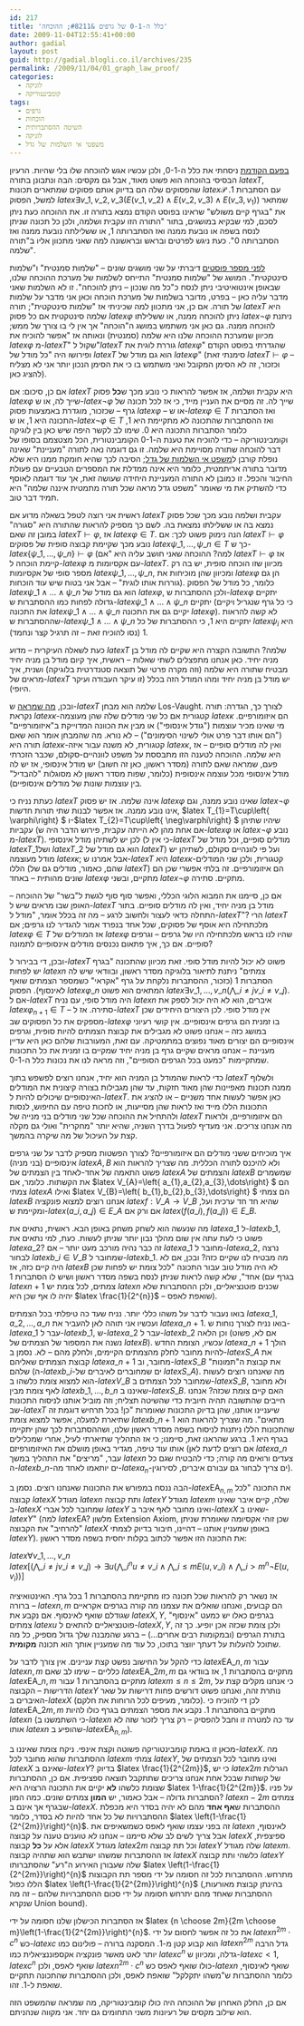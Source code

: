 ```yaml
---
id: 217
title: 'כלל ה-0-1 של גרפים &#8211; ההוכחה'
date: 2009-11-04T12:55:41+00:00
author: gadial
layout: post
guid: http://gadial.blogli.co.il/archives/235
permalink: /2009/11/04/01_graph_law_proof/
categories:
  - לוגיקה
  - קומבינטוריקה
tags:
  - גרפים
  - הוכחות
  - השיטה ההסתברותית
  - לוגיקה
  - משפטי אי השלמות של גדל
---
```

[בפעם הקודמת](http://www.gadial.net/?p=216) ניסחתי את כלל ה-0-1, ולכן עכשיו אגש להוכחה שלו בלי שהיות. הרעיון הבסיסי בהוכחה הוא פשוט מאוד, אבל גם מקסים: הבה ונתבונן בתורה $latex T$, שהפסוקים שלה הם בדיוק אותם פסוקים שמתארים תכונות $latex \mathcal{P}$ עם הסתברות 1. למשל, הפסוק $latex \exists v\_{1},v\_{2},v\_{3}\left(E\left(v\_{1},v\_{2}\right)\wedge E\left(v\_{2},v\_{3}\right)\wedge E\left(v\_{3},v_{1}\right)\right)$ שמתאר את "בגרף קיים משולש" שראינו בפוסט הקודם נמצא בתורה זו. את ההוכחה כעת ניתן לסכם, למי שבקיא במושגים, בתור "התורה הזו עקבית ושלמה, ולכן כל תכונה שניתן לנסח בשפה או נובעת ממנה ואז הסתברותה 1, או ששלילתה נובעת ממנה ואז הסתברותה 0". כעת ניגש לפרטים ובראש ובראשונה למה שאני מתכוון אליו ב"תורה שלמה".

[לפני מספר פוסטים](http://www.gadial.net/?p=192) דיברתי על שני מושגים שונים &#8211; "שלמות סמנטית" ו"שלמות סינטקטית". המושג של "שלמות סמנטית" התייחס לשלמות של מערכת ההוכחה שלנו, שבאופן אינטואיטיבי ניתן לנסח כ"כל מה שנכון &#8211; ניתן להוכחה". זו לא השלמות שאני מדבר עליה כאן &#8211; בפרט, מדובר בשלמות של מערכת הוכחה וכאן אני מדבר על שלמות של תורה. אם כן, אני מתכוון למה שכיניתי אז "שלמות סינטקטית"; תורה $latex T$ היא שלמה סינטקטית אם כל פסוק $latex \varphi$ ניתן להוכחה ממנה, או ששלילתו $latex \neg\varphi$ ניתנת להוכחה ממנה. גם כאן אני משתמש במושג ה"הוכחה" אך אין לי בו צורך של ממש; מכיוון שמערכת ההוכחה שלנו היא שלמה (סמנטית) ונאותה אז "אפשר להוכיח את $latex \varphi$ מ-$latex T$" שקול ל"$latex T$ גוררת לוגית את $latex \varphi$" שהגדרתי בפוסט הקודם ופירושו היה "כל מודל של $latex T$ הוא גם מודל של $latex \varphi$" (סימנתי זאת $latex T\vdash\varphi$ &#8211; וכזכור, זה לא הסימן המקובל ואני משתמש בו כי את הסימן הנכון יותר אני לא מצליח להציג כאן).

אם כן, סיכום: אם $latex T$ היא עקבית ושלמה, אז אפשר להראות כי נובע מכך ש**כל** פסוק $latex \varphi$ שייך לה, או ש-$latex \neg\varphi$ שייך לה. זה מסיים את העניין מייד, כי אז לכל תכונה של גרף &#8211; שכזכור, מוגדרת באמצעות פסוק $latex \varphi$ &#8211; או ש-$latex \varphi\in T$ ואז הסתברות התכונה היא 1, או ש-$latex \neg\varphi\in T$ ואז ההסתברות שהתכונה לא מתקיימת היא 1, כלומר הסתברות התכונה היא 0. שימו לב לקשר היפה שיש כאן בין לוגיקה וקומבינטוריקה &#8211; כדי להוכיח את טענת ה-0-1 הקומבינטורית, הכל מצטצמם בסופו של דבר להוכחה שתורה מסויימת היא שלמה. זו גם דוגמה נאה לתורה "מעניינת" שאינה נופלת קורבן ל[משפט אי השלמות של גדל](http://www.gadial.net/?p=192); הסיבה לכך שהיא חומקת ממנו היא שלא מדובר בתורה אריתמטית, כלומר היא אינה ממדלת את המספרים הטבעיים עם פעולת החיבור והכפל. זו כמובן לא התורה המעניינת היחידה שעושה זאת, אך עוד דוגמה לאוסף כדי להשתיק את מי שאומר "משפט גדל מראה שכל תורה מתמטית איננה שלמה" היא תמיד דבר טוב.

ראשית אני רוצה לטפל בשאלה מדוע אם $latex T$ עקבית ושלמה נובע מכך שכל פסוק נמצא בה או ששלילתו נמצאת בה. לשם כך מספיק להראות שהתורה היא "סגורה" במובן זה שאם $latex T\vdash\varphi$, אז $latex \varphi\in T$. הנה נימוק פשוט לכך: אם $latex T\vdash\varphi$ נובע מכך שקיימת קבוצה סופית של פסוקים $latex \psi\_{1},\dots,\psi\_{n}\in T$ כך ש-$latex \left\{ \psi\_{1},\dots,\psi\_{n}\right\} \vdash\varphi$ (למה? ההוכחה שאני חושב עליה היא "אם $latex T\vdash\varphi$ אז קיימת הוכחה ל-$latex \varphi$ עם אקסיומות מ-$latex T$. מכיוון שזו הוכחה סופית, יש בה רק מספר סופי של אקסיומות $latex \psi\_{1},\dots,\psi\_{n}$, ומכיוון שהן מוכיחות את $latex \varphi$ הן גם גוררות אותו לוגית" &#8211; אבל אני בטוח שיש עוד הוכחות). כלומר, כל מודל של הפסוק $latex \psi\_{1}\wedge\dots\wedge\psi\_{n}$ הוא גם מודל של $latex \varphi$, ולכן ההסתברות ש-$latex \varphi$ יתקיים גדולה לפחות כמו ההסתברות ש-$latex \psi\_{1}\wedge\dots\wedge\psi\_{n}$ יתקיים (כי כל גרף שנגריל ויקיים את התכונה $latex \psi\_{1}\wedge\dots\wedge\psi\_{n}$ יקיים גם את התכונה $latex \varphi$). לא קשה להראות שההסתברות ש-$latex \psi\_{1}\wedge\dots\wedge\psi\_{n}$ יתקיים היא 1, כי ההסתברות של כל $latex \psi_{i}$ היא 1 (נסו להוכיח זאת &#8211; זה תרגיל קצר ונחמד).

כעת לשאלה העיקרית &#8211; מדוע $latex T$ שלמה? התשובה הקצרה היא שקיים לה מודל בן מניה יחיד. כאן אנחנו מתפצלים לשתי שאלות &#8211; ראשית, איך קיום מודל בן מניה יחיד מבטיח שתורה היא שלמה (וזה מקרה פרטי של תוצאה סטנדרטית בלוגיקה) ושנית, איך מראים של-$latex T$ יש מודל בן מניה יחיד ומהו המודל הזה בכלל (זו עיקר העבודה ועיקר היופי).

ובכן, [מה שמראה](http://en.wikipedia.org/wiki/Categorical_theory) ש-$latex T$ שלמה הוא מבחן Los-Vaught. לצורך כך, הגדרה: תורה נקראת $latex \kappa$-קטגורית אם כל שני מודלים שלה שהן מעוצמה $latex \kappa$ הם איזומורפיים. מי שאינו מכיר עוצמות ("גודל אינסופי") או מבין את הכוונה המדוייקת ב"איזומורפיים" ("הם אותו דבר פרט אולי לשינוי הסימונים") &#8211; לא נורא. מה שהמבחן אומר הוא שאם תורה היא $latex \kappa$-קטגורית, לא משנה עבור איזה $latex \kappa$, ואין לה מודלים סופיים &#8211; אז היא שלמה. ההוכחה לטענה הזו מתבססת על משפט לוונהיים-סקולם, שכבר הזכרתי פעם, שמראה שאם לתורה (מסדר ראשון, כאן זה חשוב) יש מודל אינסופי, אז יש לה מודל אינסופי מכל עוצמה אינסופית (כלומר, שפות מסדר ראשון לא מסוגלות "להבדיל" בין עוצמות שונות של מודלים אינסופיים).

כעתת נניח כי $latex T$ אינה שלמה. אז יש פסוק $latex \varphi$ שאינו נובע ממנה, וגם $latex \neg\varphi$ אינו נובע ממנה. אז אפשר לבנות שתי תורות חדשות, $latex T\_{1}=T\cup\left\{ \varphi\right\} $ ו-$latex T\_{2}=T\cup\left\{ \neg\varphi\right\} $ שיהיו שתיהן עקביות (אם אחת מהן לא הייתה עקבית, פירוש הדבר היה ש-$latex \varphi$ או $latex \neg\varphi$ נובע מ-$latex T$). לכן יש לשתיהן מודל אינסופי (כי אין ל-$latex T$ מודלים סופיים, וכל מודל של $latex T\_{1}$ושל $latex T\_{2}$ הוא גם מודל של $latex T$) ועל פי לוונהיים סקולם, לשתיהן יש מודל מעוצמה $latex \kappa$; אבל אמרנו ש-$latex T$ היא $latex \kappa$-קטגורית, ולכן שני המודלים הללו (שהם, כאמור, מודלים גם של $latex T$) הם איזומורפיים. זה בלתי אפשרי שכן הם שונים מהותית &#8211; באחד $latex \varphi$ מתקיים, ובשני $latex \neg\varphi$ מתקיים. סתירה.

אם כן, סיימנו את המבוא הלוגי הכללי, ואפשר סוף סוף לגשת ל"בשר" של ההוכחה &#8211; האופן שבו מראים שיש ל-$latex T$ מודל בן מניה יחיד, ואין לה מודלים סופיים. בתור התחלה כדאי לעצור ולחשוב לרגע &#8211; מה זה בכלל אומר, "מודל ל-$latex T$"? הרי $latex T$ מלכתחילה היא אוסף של פסוקים, שכל אחד בנפרד אמור להגדיר לנו גרפים; אם $latex \varphi\in T$ אז המודלים של $latex \varphi$ שהיו לנו בראש מלכתחילה היו של גרפים &#8211; וגרפים סופיים. אם כך, איך פתאום נכנסים מודלים אינסופיים לתמונה?

ובכן, די בבירור ל-$latex T$ פשוט לא יכול להיות מודל סופי. זאת מכיוון שהתכונה "בגרף יש לפחות $latex n$ צמתים" ניתנת לתיאור בלוגיקה מסדר ראשון, ובוודאי שיש לה הסתברות 1 (כזכור, ההסתברות נלקחת על גרף "אקראי" כשמספר הצמתים שואף לאינסוף). הפסוק $latex \varphi\_{n}$ המתאים הוא פשוט $latex \exists v\_{1},\dots,v\_{n}\left(\bigwedge\_{i\ne j}v\_{i}\ne v\_{j}\right)$. אם ל-$latex T$ היה מודל סופי, עם נניח $latex n$ איברים, הוא לא היה יכול לספק את $latex \varphi_{n+1}\in T$ &#8211; סתירה. אז ל-$latex T$ אין מודל סופי. לכן היצורים היחידים שכן מספקים את כל הפסוקים שב-$latex \varphi$ בו זמנית הם גרפים אינסופיים. אין קושי רעיוני במושג כזה &#8211; אנחנו פשוט לא מגבילים את קבוצת הצמתים להיות סופית, וגרפים אינסופיים הם יצורים מאוד נפוצים במתמטיקה. עם זאת, המעורבות שלהם כאן היא עדיין מעניינת &#8211; אנחנו מראים שקיים גרף בן מניה יחיד שמקיים בו זמנית את כל התכונות שמתקיימות "כמעט בכל הגרפים הסופיים", וזה מראה לנו את נכונות כלל ה-0-1.

כדי לראות שהמודל בן המניה הוא יחיד, אנחנו רוצים לפשפש בתוך $latex T$ ולשלוף ממנה תכונות מאפיינות שהן מאוד חזקות, עד שהן מגבילות בצורה קיצונית את המודלים האינסופיים שיכולים להיות ל-$latex T$. כאן אפשר לעשות אחד משניים &#8211; או להציג את התכונות הללו מייד ואז לראות שהן מסייעות, או לחכות טיפה עם החיפוש, לנסות ולהתחיל את ההוכחה שכל שני מודלים בני מנייה של $latex T$ הם איזומורפיים, ולראות מה אנחנו צריכים. אני מעדיף לפעול בדרך השניה, שהיא יותר "מחקרית" ואולי גם מקלה קצת על העיכול של מה שיקרה בהמשך.

איך מוכיחים ששני מודלים הם איזומורפיים? לצורך הפשטות מספיק לדבר על שני גרפים אינסופיים (בני מניה) $latex A,B$ ולא להיכנס לתורה הכללית. מה שצריך להראות הוא פשוט התאמה של אחד-לאחד בין הצמתים של $latex A$ והצמתים של $latex B$ שמשמרים את הקשתות. כלומר, אם $latex V\_{A}=\left\{ a\_{1},a\_{2},a\_{3},\dots\right\} $ הם צמתי $latex A$ ואילו $latex V\_{B}=\left\{ b\_{1},b\_{2},b\_{3},\dots\right\} $ הם צמתי $latex B$ אנחנו רוצים למצוא פונקציה $latex f:V\_{A}\to V\_{B}$ שהיא חד חד ערכית ועל, ומקיימת ש-$latex \left(a\_{i},a\_{j}\right)\in E\_{A}$ אם ורק אם $latex \left(f\left(a\_{i}\right),f\left(a\_{j}\right)\right)\in E\_{B}$.

מה שנעשה הוא לשחק משחק באופן הבא. ראשית, נתאים את $latex a\_{1}$ ל-$latex b\_{1}$, פשוט כי לעת עתה אין שום מהלך נבון יותר שניתן לעשות. כעת, למי נתאים את $latex a\_{2}$? זה כבר נהיה מורכב מעט יותר &#8211; אם $latex a\_{1}$ מחובר ל-$latex a\_{2}$, נרצה לבחור $latex b\_{i}\in V\_{B}$ שמחובר ל-$latex b\_{1}$. מה מבטיח לנו שקיים כזה? ובכן, אם לא היה קיים כזה, אז $latex B$ לא היה מודל טוב עבור התכונה "לכל צומת יש לפחות שכן אחד", שלא קשה לראות שניתן לנסח בשפה מסדר ראשון ושיש לו הסתברות 1 (בגרף עם $latex n+1$ צמתים, לכל צומת יש $latex n$ שכנים פוטנציאליים, ולכן ההסתברות שלא יהיה לו אף שכן היא $latex \frac{1}{2^{n}}$ &#8211; שואפת לאפס).

בואו נעבור לדבר על משהו כללי יותר. נניח שעד כה טיפלתי בכל הצמתים $latex a\_{1},a\_{2},\dots,a\_{n}$ ועכשיו אני תוהה לאן להעביר את $latex a\_{n+1}$. בואו נניח לצורך נוחות ש-$latex a\_{1}$ עבר ל-$latex b\_{1}$, ש-$latex a\_{2}$ עבר ל-$latex b\_{2}$ וכן הלאה (אם לא, פשוט נשנה את המספור של הצמתים של $latex B$). עכשיו, הצומת החדש $latex a\_{n+1}$ הולך להיות מחובר לחלק מהצמתים הקיימים, ולחלק מהם &#8211; לא. נסמן ב-$latex S\_{A}$ את קבוצת הצמתים שאליהם $latex a\_{n+1}$ מחובר, וב-$latex S\_{B}$ את קבוצת ה"תמונות" שלהם (ה-$latex b\_{i}$-ים שמחוברים לאיברים של $latex S\_{A}$). מה שאנחנו רוצים לעשות הוא למצוא צומת כלשהו ב-$latex V\_{B}$ שמחובר לכל הצמתים ב-$latex S\_{B}$, ולא מחובר לאף צומת מבין $latex b\_{1},\dots,b\_{n}$ שאיננו ב-$latex S\_{B}$. האם קיים צומת שכזה? אנחנו חייבים שהתשובה תהיה חיובית כדי שהשיטה תצליח; וזה מוביל אותנו לניסוח התכונות שב-$latex T$ שיעניינו אותנו, שהן בדיוק התכונות שאומרות "כן! בכל תרחיש דוגמת זה שתיארת למעלה, אפשר למצוא צומת $latex b\_{n+1}$ מתאים". מה שצריך להראות הוא שהתכונות הללו ניתנות לניסוח בשפה מסדר ראשון שלנו, ושההסתברות לכך שהן יתקיימו בגרף היא 1. ברגע שהראנו זאת, סיימנו; כי אז התהליך שתיארתי לעיל, אחרי שמכלילים אותו עוד טיפה, מגדיר באופן מושלם את האיזומורפיזם (אם רוצים לדעת לאן $latex a\_{n}$ עבר, "מריצים" את התהליך במשך $latex n$ צעדים ורואים מה קורה; כדי להבטיח שגם כל ה-$latex b\_n$-ים יותאמו לאחד מה-$latex a_n$-ים צריך לבחור גם עבורם איברים, לסירוגין).

הבה ננסח במפורש את התכונות שאנחנו רוצים. נסמן ב-$latex \mbox{EA}_{n,m}$ את התכונה "לכל קבוצה $latex X$ מגודל $latex n$ ותת קבוצה $latex Y$ מגודל $latex m$ שלה, קיים איבר שאינו ב-$latex X$ שמחובר לכל אברי $latex Y$ ואינו מחובר לאף איבר ב-$latex X$ שאינו ב-$latex Y$" (למה $latex \mbox{EA}$? מלשון Extension Axiom, שכן זוהי אקסיומה שאומרת שניתן "להרחיב" את הקבוצה $latex X$ באופן שמעניין אותנו &#8211; דהיינו, חיבור בדיוק לצמתי $latex Y$). את התכונה הזו אפשר לכתוב בקלות יחסית בשפה מסדר ראשון:

$latex \forall v\_{1},\dots,v\_{n}$  
$latex \left[\left(\bigwedge\_{i\ne j}v\_{i}\ne v\_{j}\right)\to\exists u\left(\bigwedge\_{i}^{n}u\ne v\_{i}\wedge\bigwedge\_{i\le m}E\left(u,v\_{i}\right)\wedge\bigwedge\_{i>m}^{n}\neg E\left(u,v_{i}\right)\right)\right]$

אז נשאר רק להראות שכל תכונה כזו מתקיימת בהסתברות 1 בכל גרף. האינטואיציה ברורה &#8211; $latex n,m$ הם קבועים, ואנחנו שואלים את עצמנו מה קורה בגרפים אקראיים שגודלם שואף לאינסוף. אם נקבע את $latex X,Y$, בגרפים כאלו יש כמעט "אינסוף" צמתים $latex u$ פוטנציאליים להתאים ל-$latex X,Y$, ולכן צומת שכזה אכן יופיע. כך זה בתורת הגרפים (ובמקומות רבים אחרים&#8230;) &#8211; ברגע שהמבנה שלך גדול מספיק, כל מה שתוכל להעלות על דעתך יווצר בתוכו, כל עוד מה שמעניין אותך הוא תכונה **מקומית**.

כדי להקל על החישוב נפשט קצת עניינים. אין צורך לדבר על $latex \mbox{EA}\_{n,m}$ עבור $latex n,m$ כלליים &#8211; שימו לב שאם $latex \mbox{EA}\_{2m,m}$ מתקיים בהסתברות 1, אז בוודאי גם $latex \mbox{EA}\_{n,m}$ מתקיים בהסתברות 1 עבור $latex m\le n\le2m$, כי אנחנו מקלים קצת על הדרישות &#8211; הקבוצה $latex Y$ נותרת זהה, ואנחנו פשוט דורשים פחות דרישות על שאר האיברים ב-$latex X$ (כלומר, מעיפים לכל הרוחות את חלקם). לכן די להוכיח כי $latex \mbox{EA}\_{2m,m}$ מתקיים בהסתברות 1. נקבע את מספר הצמתים בגרף כולו להיות $latex n$ (כי השתמשנו ב-$latex n$ עד כה למטרה זו וחבל להפסיק &#8211; רק צריך לזכור שזה לא אותו $latex n$ שהופיע ב-$latex \mbox{EA}_{n,m}$).

מכאן זו באמת קומבינטוריקה פשוטה וקצת אינפי. ניקח צומת שאיננו ב-$latex X$. מה ההסתברות שהוא מחובר לכל $latex m$ צמתי $latex Y$, ואינו מחובר לכל הצמתים של $latex X$ שאינם ב-$latex Y$? בדיוק $latex \frac{1}{2^{2m}}$, כי יש $latex 2m$ הגרלות של קשתות שבכל אחת אנחנו צריכים שתתקבל תוצאה ספציפית. אם כן, ההסתברות שצומת כלשהו **לא** יקיים את התכונה הרצויה היא $latex 1-\frac{1}{2^{2m}}$. על פניו הסתברות גדולה &#8211; אבל כאמור, יש **המון** צמתים שונים. כמה המון? $latex n-2m$ צמתים שבגרף אך אינם ב-$latex X$. ההסתברות ש**אף אחד** מהם לא יהיה בסדר היא מכפלת ההסתברויות של כל אחד להיות לא בסדר, כלומר $latex \left(1-\frac{1}{2^{2m}}\right)^{n}$. זה בפני עצמו שואף לאפס כשמשאיפים את $latex n$ לאינסוף, אבל צריך לשים לב שלא סיימנו &#8211; אנחנו לא טוענים טענה על קבוצה $latex X$ ספיצפית, אלא על **כל** קבוצה $latex X$ מגודל $latex 2m$ וכל תת קבוצה $latex Y$ שלה מגודל $latex m$. אז ההסתברות שמשהו ישתבש הוא שתהיה קבוצה $latex X$ כלשהי ותת קבוצה $latex Y$ שלה שעבורן האירוע ה"רע" שהסתברותו $latex \left(1-\frac{1}{2^{2m}}\right)^{n}$ מתרחש. ההסתברות לכל זה חסומה על ידי מספר תת הקבוצות הללו כפול $latex \left(1-\frac{1}{2^{2m}}\right)^{n}$ (בהינתן קבוצת מאורעות, ההסתברות שאחד מהם יתרחש חסומה על ידי סכום ההסתברויות שלהם &#8211; זה מה שנקרא Union bound).

אז הסתברות הכישלון שלנו חסומה על ידי $latex {n \choose 2m}{2m \choose m}\left(1-\frac{1}{2^{2m}}\right)^{n}$. את כל זה אפשר לחסום על ידי $latex n^{2m}\cdot c^{n}$ כש-$latex c$ הוא קבוע קטן מ-1. המסקנה ברורה &#8211; פולינום כמו $latex n^{2m}$ גדל הרבה יותר לאט מאשר פונקציה אקספוננציאלית כמו $latex c^{n}$ גדלה, ומכיוון ש-$latex c<1$, $latex c^{n}$ שואף לאפס, ולכן $latex n^{2m}\cdot c^{n}$ כולו שואף לאפס כש-$latex n$ שואף לאינסוף, כלומר ההסתברות ש"משהו יתקלקל" שואפת לאפס, ולכן ההסתברות שהתכונה תתקיים שואפת ל-1. זהו.

אם כן, החלק האחרון של ההוכחה היה כולו קומבינטוריקה, מה שמראה שהמשפט הזה הוא שילוב מקסים של רעיונות משני התחומים גם יחד. אני מקווה שנהניתם.